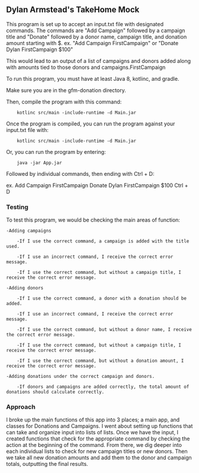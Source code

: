 ## Dylan Armstead's TakeHome Mock

This program is set up to accept an input.txt file with designated commands.
The commands are "Add Campaign" followed by a campaign title and "Donate"
followed by a donor name, campaign title, and donation amount starting with $.
ex. "Add Campaign FirstCampaign" or "Donate Dylan FirstCampaign $100"

This would lead to an output of a list of campaigns and donors added along with
amounts tied to those donors and campaigns.FirstCampaign

To run this program, you must have at least Java 8, kotlinc, and gradle.

Make sure you are in the gfm-donation directory.

Then, compile the program with this command:

        kotlinc src/main -include-runtime -d Main.jar

Once the program is compiled, you can run the program against your input.txt file with:

        kotlinc src/main -include-runtime -d Main.jar

Or, you can run the program by entering:

        java -jar App.jar

Followed by individual commands, then ending with Ctrl + D:

ex.
Add Campaign FirstCampaign
Donate Dylan FirstCampaign $100
Ctrl + D

### Testing

To test this program, we would be checking the main areas of function:

    -Adding campaigns
    
        -If I use the correct command, a campaign is added with the title used.
      
        -If I use an incorrect command, I receive the correct error message.
        
        -If I use the correct command, but without a campaign title, I receive the correct error message.
        
    -Adding donors
    
        -If I use the correct command, a donor with a donation should be added.
        
        -If I use an incorrect command, I receive the correct error message.
        
        -If I use the correct command, but without a donor name, I receive the correct error message.
        
        -If I use the correct command, but without a campaign title, I receive the correct error message.
        
        -If I use the correct command, but without a donation amount, I receive the correct error message.
        
    -Adding donations under the correct campaign and donors.
    
        -If donors and campaigns are added correctly, the total amount of donations should calculate correctly.

### Approach

I broke up the main functions of this app into 3 places; a main app, and classes for Donations and Campaigns.
I went about setting up functions that can take and organize input into lists of lists. Once we have the input,
I created functions that check for the appropriate command by checking the action at the beginning of the command.
From there, we dig deeper into each individual lists to check for new campaign titles or new donors. Then we take all
new donation amounts and add them to the donor and campaign totals, outputting the final results.
